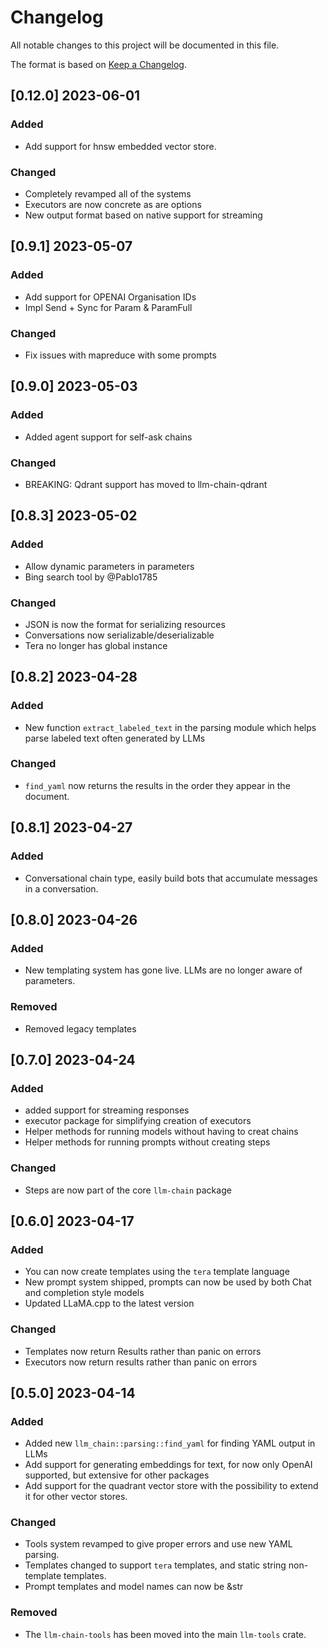 # Changelog

All notable changes to this project will be documented in this file.

<!-- next-header -->

The format is based on [Keep a Changelog](https://keepachangelog.com/en/1.0.0/).

## [0.12.0] 2023-06-01

### Added

- Add support for hnsw embedded vector store.

### Changed

- Completely revamped all of the systems
- Executors are now concrete as are options
- New output format based on native support for streaming

## [0.9.1] 2023-05-07

### Added

- Add support for OPENAI Organisation IDs
- Impl Send + Sync for Param & ParamFull

### Changed

- Fix issues with mapreduce with some prompts

## [0.9.0] 2023-05-03

### Added

- Added agent support for self-ask chains

### Changed

- BREAKING: Qdrant support has moved to llm-chain-qdrant

## [0.8.3] 2023-05-02

### Added

- Allow dynamic parameters in parameters
- Bing search tool by @Pablo1785

### Changed

- JSON is now the format for serializing resources
- Conversations now serializable/deserializable
- Tera no longer has global instance

## [0.8.2] 2023-04-28

### Added

- New function `extract_labeled_text` in the parsing module which helps parse labeled text often generated by LLMs

### Changed

- `find_yaml` now returns the results in the order they appear in the document.

## [0.8.1] 2023-04-27

### Added

- Conversational chain type, easily build bots that accumulate messages in a conversation.

## [0.8.0] 2023-04-26

### Added

- New templating system has gone live. LLMs are no longer aware of parameters.

### Removed

- Removed legacy templates

## [0.7.0] 2023-04-24

### Added

- added support for streaming responses
- executor package for simplifying creation of executors
- Helper methods for running models without having to creat chains
- Helper methods for running prompts without creating steps

### Changed

- Steps are now part of the core `llm-chain` package

## [0.6.0] 2023-04-17

### Added

- You can now create templates using the `tera` template language
- New prompt system shipped, prompts can now be used by both Chat and completion style models
- Updated LLaMA.cpp to the latest version

### Changed

- Templates now return Results rather than panic on errors
- Executors now return results rather than panic on errors

## [0.5.0] 2023-04-14

### Added

- Added new `llm_chain::parsing::find_yaml` for finding YAML output in LLMs
- Add support for generating embeddings for text, for now only OpenAI supported, but extensive for other packages
- Add support for the quadrant vector store with the possibility to extend it for other vector stores.

### Changed

- Tools system revamped to give proper errors and use new YAML parsing.
- Templates changed to support `tera` templates, and static string non-template templates.
- Prompt templates and model names can now be &str

### Removed

- The `llm-chain-tools` has been moved into the main `llm-tools` crate.

<!-- next-url -->
